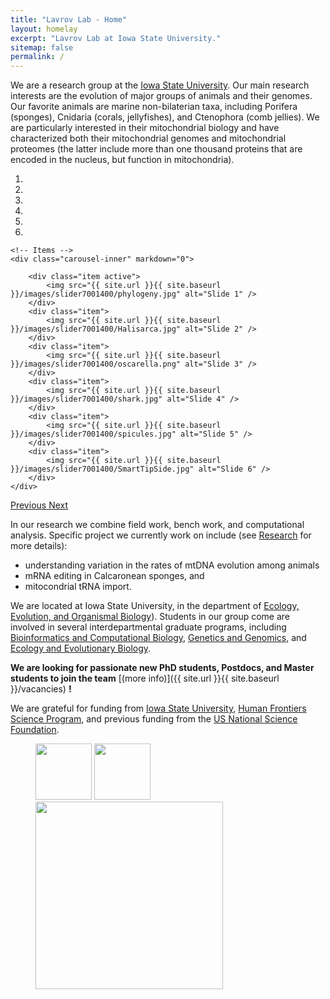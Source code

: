 ```yaml
---
title: "Lavrov Lab - Home"
layout: homelay
excerpt: "Lavrov Lab at Iowa State University."
sitemap: false
permalink: /
---
```


We are a research group at the [Iowa State University](http://www.iastate.edu). 
Our main research interests are the evolution of major groups of animals and their genomes.  
Our favorite animals are marine non-bilaterian taxa, including Porifera (sponges), 
Cnidaria (corals, jellyfishes), and Ctenophora (comb jellies). 
We are particularly interested in their mitochondrial biology and have characterized both 
their mitochondrial genomes and mitochondrial proteomes (the latter include more than one 
thousand proteins that are encoded in the nucleus, but function in mitochondria).

<div markdown="0" id="carousel" class="carousel slide" data-ride="carousel" data-interval="5000" data-pause="hover" >
    <!-- Menu -->
    <ol class="carousel-indicators">
        <li data-target="#carousel" data-slide-to="0" class="active"></li>
        <li data-target="#carousel" data-slide-to="1"></li>
        <li data-target="#carousel" data-slide-to="2"></li>
        <li data-target="#carousel" data-slide-to="3"></li>
        <li data-target="#carousel" data-slide-to="4"></li>
        <li data-target="#carousel" data-slide-to="5"></li>
    </ol>

    <!-- Items -->
    <div class="carousel-inner" markdown="0">

        <div class="item active">
            <img src="{{ site.url }}{{ site.baseurl }}/images/slider7001400/phylogeny.jpg" alt="Slide 1" />
        </div>
        <div class="item">
            <img src="{{ site.url }}{{ site.baseurl }}/images/slider7001400/Halisarca.jpg" alt="Slide 2" />
        </div>
        <div class="item">
            <img src="{{ site.url }}{{ site.baseurl }}/images/slider7001400/oscarella.png" alt="Slide 3" />
        </div>
        <div class="item">
            <img src="{{ site.url }}{{ site.baseurl }}/images/slider7001400/shark.jpg" alt="Slide 4" />
        </div>
        <div class="item">
            <img src="{{ site.url }}{{ site.baseurl }}/images/slider7001400/spicules.jpg" alt="Slide 5" />
        </div>
        <div class="item">
            <img src="{{ site.url }}{{ site.baseurl }}/images/slider7001400/SmartTipSide.jpg" alt="Slide 6" />
        </div>
    </div>
  <a class="left carousel-control" href="#carousel" role="button" data-slide="prev">
    <span class="glyphicon glyphicon-chevron-left" aria-hidden="true"></span>
    <span class="sr-only">Previous</span>
  </a>
  <a class="right carousel-control" href="#carousel" role="button" data-slide="next">
    <span class="glyphicon glyphicon-chevron-right" aria-hidden="true"></span>
    <span class="sr-only">Next</span>
  </a>
</div>

In our research we combine field work, bench work, and computational analysis. 
Specific project we currently work on include (see [Research](research) for more details):

- understanding variation in the rates of mtDNA evolution among animals 
- mRNA editing in Calcaronean sponges, and 
- mitocondrial tRNA import. 

We are located at Iowa State University, in the department of 
[Ecology, Evolution, and Organismal Biology](https://www.eeob.iastate.edu/)). 
Students in our group come are involved in several interdepartmental graduate programs, including 
[Bioinformatics and Computational Biology](https://www.bcb.iastate.edu/), [Genetics and Genomics](https://www.genetics.iastate.edu/),
and [Ecology and Evolutionary Biology](https://www.eeb.iastate.edu/).

**We are  looking for passionate new PhD students, Postdocs, and Master students to join the team** [(more info)]({{ site.url }}{{ site.baseurl }}/vacancies) **!**


We are grateful for funding from [Iowa State University](www.iastate.edu), [Human Frontiers Science Program](https://www.hfsp.org/), and previous funding from the [US National Science Foundation](https://www.nsf.gov/).

<figure class="third">
  <img src="{{ site.url }}{{ site.baseurl }}/images/logopic/Logo_ISU.jpg" style="width: 90px">
  <img src="{{ site.url }}{{ site.baseurl }}/images/logopic/Logo_NSF.jpg" style="width: 90px">
  <img src="{{ site.url }}{{ site.baseurl }}/images/logopic/Logo_HFSP.jpg" style="width: 300px">
</figure>
